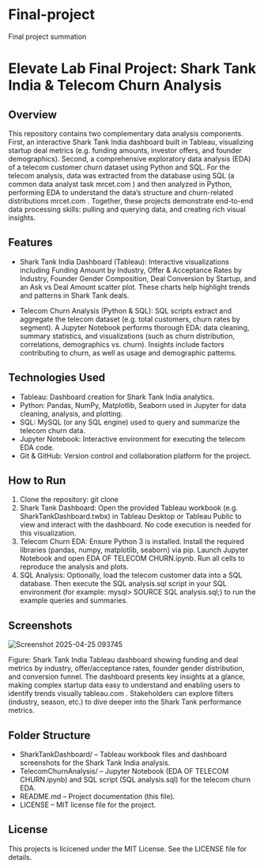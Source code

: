 # Final-project
Final project summation

# Elevate Lab Final Project: Shark Tank India & Telecom Churn Analysis

## Overview

This repository contains two complementary data analysis components. First, an interactive Shark Tank India dashboard built in Tableau, visualizing startup deal metrics (e.g. funding amounts, investor offers, and founder demographics). Second, a comprehensive exploratory data analysis (EDA) of a telecom customer churn dataset using Python and SQL. For the telecom analysis, data was extracted from the database using SQL (a common data analyst task
mrcet.com
) and then analyzed in Python, performing EDA to understand the data’s structure and churn-related distributions
mrcet.com
. Together, these projects demonstrate end-to-end data processing skills: pulling and querying data, and creating rich visual insights.

## Features

- Shark Tank India Dashboard (Tableau): Interactive visualizations including Funding Amount by Industry, Offer & Acceptance Rates by Industry, Founder Gender Composition, Deal Conversion by Startup, and an Ask vs Deal Amount scatter plot. These charts help highlight trends and patterns in Shark Tank deals.
  
- Telecom Churn Analysis (Python & SQL): SQL scripts extract and aggregate the telecom dataset (e.g. total customers, churn rates by segment). A Jupyter Notebook performs thorough EDA: data cleaning, summary statistics, and visualizations (such as churn distribution, correlations, demographics vs. churn). Insights include factors contributing to churn, as well as usage and demographic patterns.

## Technologies Used

- Tableau: Dashboard creation for Shark Tank India analytics.
- Python: Pandas, NumPy, Matplotlib, Seaborn used in Jupyter for data cleaning, analysis, and plotting.
- SQL: MySQL (or any SQL engine) used to query and summarize the telecom churn data.
- Jupyter Notebook: Interactive environment for executing the telecom EDA code.
- Git & GitHub: Version control and collaboration platform for the project.

## How to Run

1. Clone the repository:
git clone <repository-url>
2. Shark Tank Dashboard: Open the provided Tableau workbook (e.g. SharkTankDashboard.twbx) in Tableau Desktop or Tableau Public to view and interact with the dashboard. No code execution is needed for this visualization.
3. Telecom Churn EDA: Ensure Python 3 is installed. Install the required libraries (pandas, numpy, matplotlib, seaborn) via pip. Launch Jupyter Notebook and open EDA OF TELECOM CHURN.ipynb. Run all cells to reproduce the analysis and plots.
4. SQL Analysis: Optionally, load the telecom customer data into a SQL database. Then execute the SQL analysis.sql script in your SQL environment (for example: mysql> SOURCE SQL analysis.sql;) to run the example queries and summaries.

## Screenshots

![Screenshot 2025-04-25 093745](https://github.com/user-attachments/assets/9cfdaaf8-3767-45e7-89ea-a31e4b39abba)

Figure: Shark Tank India Tableau dashboard showing funding and deal metrics by industry, offer/acceptance rates, founder gender distribution, and conversion funnel. The dashboard presents key insights at a glance, making complex startup data easy to understand and enabling users to identify trends visually
tableau.com
. Stakeholders can explore filters (industry, season, etc.) to dive deeper into the Shark Tank performance metrics.

## Folder Structure

- SharkTankDashboard/ – Tableau workbook files and dashboard screenshots for the Shark Tank India analysis.
- TelecomChurnAnalysis/ – Jupyter Notebook (EDA OF TELECOM CHURN.ipynb) and SQL script (SQL analysis.sql) for the telecom churn EDA.
- README.md – Project documentation (this file).
- LICENSE – MIT license file for the project.

## License

This projects is licicened under the MIT License. See the LICENSE file for details.



